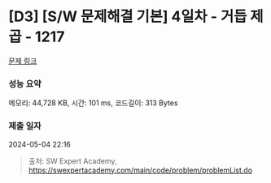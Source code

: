 # [D3] [S/W 문제해결 기본] 4일차 - 거듭 제곱 - 1217 

[문제 링크](https://swexpertacademy.com/main/code/problem/problemDetail.do?contestProbId=AV14dUIaAAUCFAYD) 

### 성능 요약

메모리: 44,728 KB, 시간: 101 ms, 코드길이: 313 Bytes

### 제출 일자

2024-05-04 22:16



> 출처: SW Expert Academy, https://swexpertacademy.com/main/code/problem/problemList.do